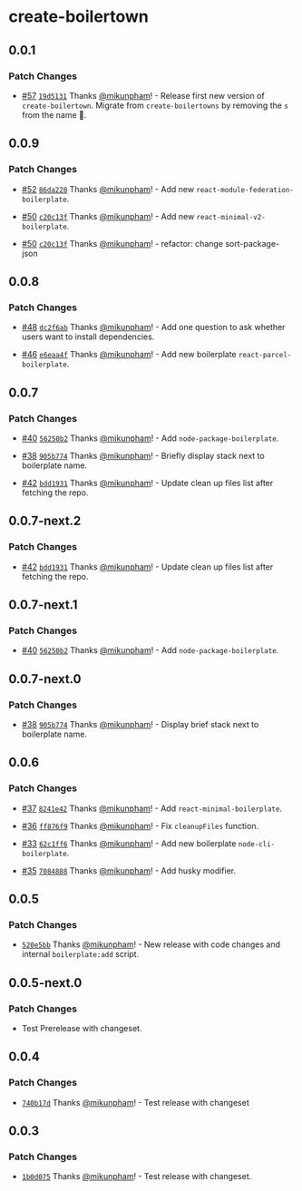 # create-boilertown

## 0.0.1

### Patch Changes

- [#57](https://github.com/boilertown/create-boilertown/pull/57) [`19d5131`](https://github.com/boilertown/create-boilertown/commit/19d5131b0d5ad8c2e2cf0419d72db2905b85b25c) Thanks [@mikunpham](https://github.com/mikunpham)! - Release first new version of `create-boilertown`. Migrate from `create-boilertowns` by removing the `s` from the name 🎉.

## 0.0.9

### Patch Changes

- [#52](https://github.com/boilertown/create-boilertown/pull/52) [`86da228`](https://github.com/boilertown/create-boilertown/commit/86da228d95d55fd560b15c43a9776e3b27e1facd) Thanks [@mikunpham](https://github.com/mikunpham)! - Add new `react-module-federation-boilerplate`.

- [#50](https://github.com/boilertown/create-boilertown/pull/50) [`c20c13f`](https://github.com/boilertown/create-boilertown/commit/c20c13f88b76ddad9c34263db8b4cd965849c75d) Thanks [@mikunpham](https://github.com/mikunpham)! - Add new `react-minimal-v2-boilerplate`.

- [#50](https://github.com/boilertown/create-boilertown/pull/50) [`c20c13f`](https://github.com/boilertown/create-boilertown/commit/c20c13f88b76ddad9c34263db8b4cd965849c75d) Thanks [@mikunpham](https://github.com/mikunpham)! - refactor: change sort-package-json

## 0.0.8

### Patch Changes

- [#48](https://github.com/boilertown/create-boilertown/pull/48) [`dc2f6ab`](https://github.com/boilertown/create-boilertown/commit/dc2f6ab5a2db860ed1bd6e27d53ec5e212c355ad) Thanks [@mikunpham](https://github.com/mikunpham)! - Add one question to ask whether users want to install dependencies.

- [#46](https://github.com/boilertown/create-boilertown/pull/46) [`e6eaa4f`](https://github.com/boilertown/create-boilertown/commit/e6eaa4fb400a78696b14d34b1bd6dd5502e65f63) Thanks [@mikunpham](https://github.com/mikunpham)! - Add new boilerplate `react-parcel-boilerplate`.

## 0.0.7

### Patch Changes

- [#40](https://github.com/boilertown/create-boilertown/pull/40) [`56250b2`](https://github.com/boilertown/create-boilertown/commit/56250b27c2d65b4aa4645b5742f654f1146ca26f) Thanks [@mikunpham](https://github.com/mikunpham)! - Add `node-package-boilerplate`.

- [#38](https://github.com/boilertown/create-boilertown/pull/38) [`905b774`](https://github.com/boilertown/create-boilertown/commit/905b77423157677e3f3d1cdf4d1e73fcb9ad29e1) Thanks [@mikunpham](https://github.com/mikunpham)! - Briefly display stack next to boilerplate name.

- [#42](https://github.com/boilertown/create-boilertown/pull/42) [`bdd1931`](https://github.com/boilertown/create-boilertown/commit/bdd1931160d64fda9427a39251a890bb65710882) Thanks [@mikunpham](https://github.com/mikunpham)! - Update clean up files list after fetching the repo.

## 0.0.7-next.2

### Patch Changes

- [#42](https://github.com/boilertown/create-boilertown/pull/42) [`bdd1931`](https://github.com/boilertown/create-boilertown/commit/bdd1931160d64fda9427a39251a890bb65710882) Thanks [@mikunpham](https://github.com/mikunpham)! - Update clean up files list after fetching the repo.

## 0.0.7-next.1

### Patch Changes

- [#40](https://github.com/boilertown/create-boilertown/pull/40) [`56250b2`](https://github.com/boilertown/create-boilertown/commit/56250b27c2d65b4aa4645b5742f654f1146ca26f) Thanks [@mikunpham](https://github.com/mikunpham)! - Add `node-package-boilerplate`.

## 0.0.7-next.0

### Patch Changes

- [#38](https://github.com/boilertown/create-boilertown/pull/38) [`905b774`](https://github.com/boilertown/create-boilertown/commit/905b77423157677e3f3d1cdf4d1e73fcb9ad29e1) Thanks [@mikunpham](https://github.com/mikunpham)! - Display brief stack next to boilerplate name.

## 0.0.6

### Patch Changes

- [#37](https://github.com/boilertown/create-boilertown/pull/37) [`8241e42`](https://github.com/boilertown/create-boilertown/commit/8241e42898160461ea9ca3de3e64c8b4c0a7b229) Thanks [@mikunpham](https://github.com/mikunpham)! - Add `react-minimal-boilerplate`.

* [#36](https://github.com/boilertown/create-boilertown/pull/36) [`ff876f9`](https://github.com/boilertown/create-boilertown/commit/ff876f92fd8e91bb6d8d560b5d826713cecb8278) Thanks [@mikunpham](https://github.com/mikunpham)! - Fix `cleanupFiles` function.

- [#33](https://github.com/boilertown/create-boilertown/pull/33) [`62c1ff6`](https://github.com/boilertown/create-boilertown/commit/62c1ff6cb8c9f90e72f62c756c9f48d37d99a271) Thanks [@mikunpham](https://github.com/mikunpham)! - Add new boilerplate `node-cli-boilerplate`.

* [#35](https://github.com/boilertown/create-boilertown/pull/35) [`7084888`](https://github.com/boilertown/create-boilertown/commit/708488877df284b88b793c099492aabf0be5a931) Thanks [@mikunpham](https://github.com/mikunpham)! - Add husky modifier.

## 0.0.5

### Patch Changes

- [`520e5bb`](https://github.com/boilertown/create-boilertown/commit/520e5bbb0a781d436e79794a5ef33bc7fa681147) Thanks [@mikunpham](https://github.com/mikunpham)! - New release with code changes and internal `boilerplate:add` script.

## 0.0.5-next.0

### Patch Changes

- Test Prerelease with changeset.

## 0.0.4

### Patch Changes

- [`740b17d`](https://github.com/boilertown/create-boilertown/commit/740b17d6d77556609b4ff70150e1115d862c8578) Thanks [@mikunpham](https://github.com/mikunpham)! - Test release with changeset

## 0.0.3

### Patch Changes

- [`1b0d075`](https://github.com/boilertown/create-boilertown/commit/1b0d0759bcb2470e142897097d24f4a29928f881) Thanks [@mikunpham](https://github.com/mikunpham)! - Test release with changeset.
